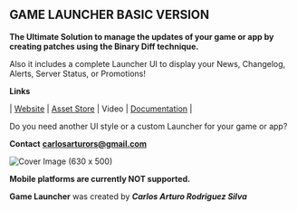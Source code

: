 ## GAME LAUNCHER BASIC VERSION
**The Ultimate Solution to manage the updates of your game or app by creating patches using the Binary Diff technique.**

Also it includes a complete Launcher UI to display your News, Changelog, Alerts, Server Status, or Promotions!

**Links**

| [Website](https://game-launcher.net/) | [Asset Store](https://assetstore.unity.com/packages/slug/217526) | Video | [Documentation](https://gamelauncher.gitbook.io/documentation/) |

Do you need another UI style or a custom Launcher for your game or app?

**Contact**
[**carlosarturors@gmail.com**](mailto:carlosarturors@gmail.com)

![Cover Image (630 x 500)](https://user-images.githubusercontent.com/49852859/236649720-af4a020d-237c-453b-ab7e-5ae071474064.png)

**Mobile platforms are currently NOT supported.**  



**Game Launcher** was created by  _**Carlos Arturo Rodriguez Silva**_
